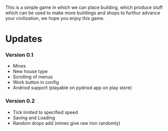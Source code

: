 This is a simple game in which we can place building, which produce stuff which can be used to make more buildings and shops to furthur advance your civilization, we hope you enjoy this game.

# **Updates**

### **Version 0.1**
+ Mines
+ New house type
+ Scrolling of menus
+ Work button in config
+ Andriod support (playable on pydriod app on play store)

### **Version 0.2**
+ Tick limited to specified speed
+ Saving and Loading
+ Random drops add (mines give raw iron randomly)
